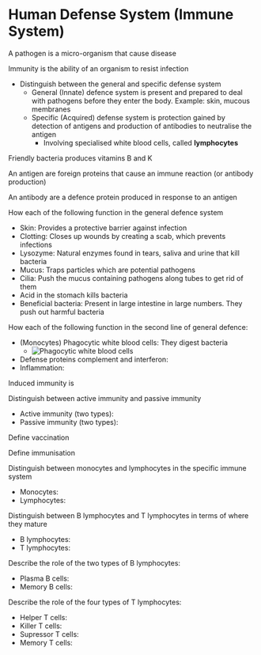 # Human Defense System (Immune System)

A pathogen is a micro-organism that cause disease

Immunity is the ability of an organism to resist infection

- Distinguish between the general and specific defense system
  - General (Innate) defence system is present and prepared to deal with pathogens before they enter the body. Example: skin, mucous membranes
  - Specific (Acquired) defense system is protection gained by detection of antigens and production of antibodies to neutralise the antigen
    - Involving specialised white blood cells, called **lymphocytes**

Friendly bacteria produces vitamins B and K

An antigen are foreign proteins that cause an immune reaction (or antibody production)

An antibody are a defence protein produced in response to an antigen

How each of the following function in the general defence system
- Skin: Provides a protective barrier against infection
- Clotting: Closes up wounds by creating a scab, which prevents infections
- Lysozyme: Natural enzymes found in tears, saliva and urine that kill bacteria
- Mucus: Traps particles which are potential pathogens
- Cilia: Push the mucus containing pathogens along tubes to get rid of them
- Acid in the stomach kills bacteria
- Beneficial bacteria: Present in large intestine in large numbers. They push out harmful bacteria

<!--convert to anki beyond here-->

How each of the following function in the second line of general defence:
- (Monocytes) Phagocytic white blood cells: They digest bacteria
  - ![Phagocytic white blood cells](human-defense-system/)
- Defense proteins complement and interferon:
- Inflammation:

Induced immunity is 

Distinguish between active immunity and passive immunity
- Active immunity (two types):
- Passive immunity (two types):

Define vaccination

Define immunisation

Distinguish between monocytes and lymphocytes in the specific immune system
- Monocytes:
- Lymphocytes:

Distinguish between B lymphocytes and T lymphocytes in terms of where they mature
- B lymphocytes:
- T lymphocytes:

Describe the role of the two types of B lymphocytes:
- Plasma B cells:
- Memory B cells:

Describe the role of the four types of T lymphocytes:
- Helper T cells:
- Killer T cells:
- Supressor T cells:
- Memory T cells:
